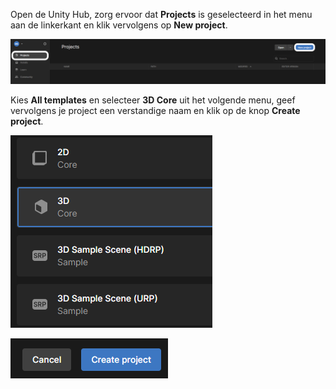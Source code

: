 Open de Unity Hub, zorg ervoor dat **Projects** is geselecteerd in het menu aan de linkerkant en klik vervolgens op **New project**.

![De projects en new project options getoond in de Unity Hub.](images/new_project.png)

Kies **All templates** en selecteer **3D Core** uit het volgende menu, geef vervolgens je project een verstandige naam en klik op de knop **Create project**.

![3D Core gemarkeerd in de Unity Hub.](images/3d_core.png)

![Create project knop weergegeven in de Unity Hub.](images/create_project.png)
